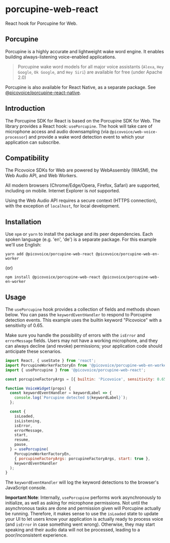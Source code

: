 # porcupine-web-react

React hook for Porcupine for Web.

## Porcupine

Porcupine is a highly accurate and lightweight wake word engine. It enables building always-listening voice-enabled
applications.

> Porcupine wake word models for all major voice assistants (`Alexa`, `Hey Google`, `Ok Google`, and `Hey Siri`) are
> available for free (under Apache 2.0)

Porcupine is also available for React Native, as a separate package. See [@picovoice/porcupine-react-native](https://www.npmjs.com/package/@picovoice/porcupine-react-native).

## Introduction

The Porcupine SDK for React is based on the Porcupine SDK for Web. The library provides a React hook: `usePorcupine`. The hook will take care of microphone access and audio downsampling (via `@picovoice/web-voice-processor`) and provide a wake word detection event to which your application can subscribe.

## Compatibility

The Picovoice SDKs for Web are powered by WebAssembly (WASM), the Web Audio API, and Web Workers.

All modern browsers (Chrome/Edge/Opera, Firefox, Safari) are supported, including on mobile. Internet Explorer is _not_ supported.

Using the Web Audio API requires a secure context (HTTPS connection), with the exception of `localhost`, for local development.

## Installation

Use `npm` or `yarn` to install the package and its peer dependencies. Each spoken language (e.g. 'en', 'de') is a separate package. For this example we'll use English:

`yarn add @picovoice/porcupine-web-react @picovoice/porcupine-web-en-worker`

(or)

`npm install @picovoice/porcupine-web-react @picovoice/porcupine-web-en-worker`

## Usage

The `usePorcupine` hook provides a collection of fields and methods shown below. You can pass the `keywordEventHandler` to respond to Porcupine detection events. This example uses the builtin keyword "Picovoice" with a sensitivity of 0.65.

Make sure you handle the possibility of errors with the `isError` and `errorMessage` fields. Users may not have a working microphone, and they can always decline (and revoke) permissions; your application code should anticipate these scenarios.

```javascript
import React, { useState } from 'react';
import PorcupineWorkerFactoryEn from '@picovoice/porcupine-web-en-worker';
import { usePorcupine } from '@picovoice/porcupine-web-react';

const porcupineFactoryArgs = [{ builtin: 'Picovoice', sensitivity: 0.65 }];

function VoiceWidget(props) {
  const keywordEventHandler = keywordLabel => {
    console.log(`Porcupine detected ${keywordLabel}`);
  };

  const {
    isLoaded,
    isListening,
    isError,
    errorMessage,
    start,
    resume,
    pause,
  } = usePorcupine(
    PorcupineWorkerFactoryEn,
    { porcupineFactoryArgs: porcupineFactoryArgs, start: true },
    keywordEventHandler
  );
}
```

The `keywordEventHandler` will log the keyword detections to the browser's JavaScript console.

**Important Note**: Internally, `usePorcupine` performs work asynchronously to initialize, as well as asking for microphone permissions. Not until the asynchronous tasks are done and permission given will Porcupine actually be running. Therefore, it makes sense to use the `isLoaded` state to update your UI to let users know your application is actually ready to process voice (and `isError` in case something went wrong). Otherwise, they may start speaking and their audio data will not be processed, leading to a poor/inconsistent experience.
